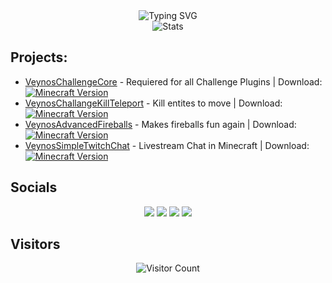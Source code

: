 

<div align="center">
  <img src="https://readme-typing-svg.herokuapp.com?font=Fira+Code&pause=1000&width=435&lines=Minecraft+Plugins;Arduino/ESP32;Learning Java" alt="Typing SVG" />
</div>

<div align="center">
  <img src="https://github-readme-stats.vercel.app/api?username=veynomc&show_icons=true&theme=radical" alt="Stats" />
</div>

## Projects:
- [VeynosChallengeCore](https://github.com/veynomc/veynoschallengecore) - Requiered for all Challenge Plugins | Download: [![Minecraft Version](https://img.shields.io/badge/Minecraft-1.21.4-brightgreen)](https://github.com/veynomc/veynoschallengecore/releases)
- [VeynosChallangeKillTeleport](https://github.com/veynomc/veynoschallangekillteleport) - Kill entites to move | Download: [![Minecraft Version](https://img.shields.io/badge/Minecraft-1.21.4-brightgreen)](https://github.com/veynomc/veynoschallangekillteleport/releases)
- [VeynosAdvancedFireballs](https://github.com/veynomc/veynosadvancedfireballs) - Makes fireballs fun again | Download: [![Minecraft Version](https://img.shields.io/badge/Minecraft-1.21.4-brightgreen)](https://github.com/veynomc/veynosadvancedfireballs/releases)
- [VeynosSimpleTwitchChat](https://github.com/veynomc/veynossimpletwitchchat) - Livestream Chat in Minecraft | Download: [![Minecraft Version](https://img.shields.io/badge/Minecraft-1.21.4-brightgreen)](https://github.com/veynomc/veynossimpletwitchchat/releases)

## Socials
<div align="center">
  <a href="https://twitter.com/veynomc"><img src="https://img.shields.io/badge/Twitter-1DA1F2?style=for-the-badge&logo=twitter&logoColor=white" /></a>
  <a href="https://www.youtube.com/channel/UCOUC0jBjnsbJxvwXfKjLdPA"><img src="https://img.shields.io/badge/YouTube-FF0000?style=for-the-badge&logo=youtube&logoColor=white" /></a>
  <a href="https://www.twitch.tv/veynomc"><img src="https://img.shields.io/badge/Twitch-9146FF?style=for-the-badge&logo=twitch&logoColor=white" /></a>
  <a href="https://discord.gg/6ZHtuBefVY"><img src="https://img.shields.io/badge/Discord-7289DA?style=for-the-badge&logo=discord&logoColor=white" /></a>
</div>

## Visitors
<div align="center">
  <img src="https://profile-counter.glitch.me/veynomc/count.svg" alt="Visitor Count" />
</div>
